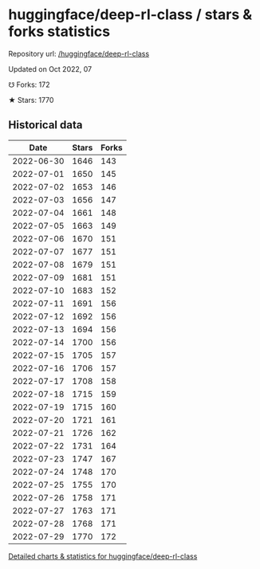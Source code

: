 # huggingface/deep-rl-class / stars & forks statistics

Repository url: [/huggingface/deep-rl-class](https://github.com/huggingface/deep-rl-class)

Updated on Oct 2022, 07

☋ Forks: 172

★ Stars: 1770

## Historical data
| Date | Stars | Forks |
|------|-------|-------|
| 2022-06-30 | 1646 | 143 | 
| 2022-07-01 | 1650 | 145 | 
| 2022-07-02 | 1653 | 146 | 
| 2022-07-03 | 1656 | 147 | 
| 2022-07-04 | 1661 | 148 | 
| 2022-07-05 | 1663 | 149 | 
| 2022-07-06 | 1670 | 151 | 
| 2022-07-07 | 1677 | 151 | 
| 2022-07-08 | 1679 | 151 | 
| 2022-07-09 | 1681 | 151 | 
| 2022-07-10 | 1683 | 152 | 
| 2022-07-11 | 1691 | 156 | 
| 2022-07-12 | 1692 | 156 | 
| 2022-07-13 | 1694 | 156 | 
| 2022-07-14 | 1700 | 156 | 
| 2022-07-15 | 1705 | 157 | 
| 2022-07-16 | 1706 | 157 | 
| 2022-07-17 | 1708 | 158 | 
| 2022-07-18 | 1715 | 159 | 
| 2022-07-19 | 1715 | 160 | 
| 2022-07-20 | 1721 | 161 | 
| 2022-07-21 | 1726 | 162 | 
| 2022-07-22 | 1731 | 164 | 
| 2022-07-23 | 1747 | 167 | 
| 2022-07-24 | 1748 | 170 | 
| 2022-07-25 | 1755 | 170 | 
| 2022-07-26 | 1758 | 171 | 
| 2022-07-27 | 1763 | 171 | 
| 2022-07-28 | 1768 | 171 | 
| 2022-07-29 | 1770 | 172 | 


[Detailed charts & statistics for huggingface/deep-rl-class](https://reviewgithub.com/rep/huggingface/deep-rl-class)

